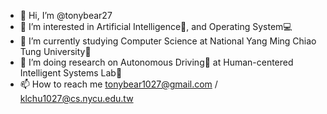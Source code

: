 - 👋 Hi, I’m @tonybear27
- 👀 I’m interested in Artificial Intelligence🧠, and Operating System💻  
- 🌱 I’m currently studying Computer Science at National Yang Ming Chiao Tung University🏫
- 💞️ I’m doing research on Autonomous Driving🚗 at Human-centered Intelligent Systems Lab🔬
- 📫 How to reach me tonybear1027@gmail.com / klchu1027@cs.nycu.edu.tw 

<!---
tonybear27/tonybear27 is a ✨ special ✨ repository because its `README.md` (this file) appears on your GitHub profile.
You can click the Preview link to take a look at your changes.
--->

